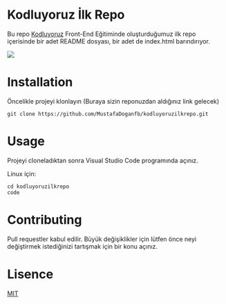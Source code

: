 # Kodluyoruz İlk Repo

  

Bu repo [Kodluyoruz](https://www.kodluyoruz.org/) Front-End Eğitiminde oluşturduğumuz ilk repo içerisinde bir adet README dosyası, bir adet de index.html barındırıyor.

  

![](file:///home/md/Downloads/%C3%B6dev1.png)

  

# Installation

  

Öncelikle projeyi klonlayın (Buraya sizin reponuzdan aldığınız link gelecek)

  

	git clone https://github.com/MustafaDoganfb/kodluyoruzilkrepo.git

  

# Usage

  

Projeyi cloneladıktan sonra Visual Studio Code programında açınız.

  

Linux için:

  

	cd kodluyoruzilkrepo
	code

  

# Contributing

  

Pull requestler kabul edilir. Büyük değişiklikler için lütfen önce neyi değiştirmek istediğinizi tartışmak için bir konu açınız.

  

# Lisence

  

[MIT](https://choosealicense.com/licenses/mit/)